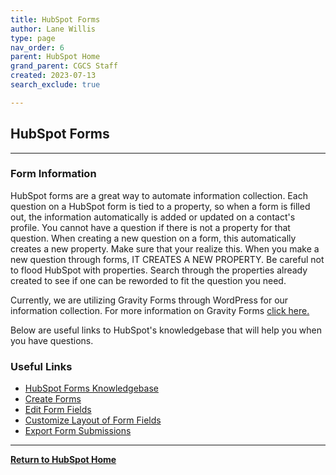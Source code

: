 ```yaml
---
title: HubSpot Forms
author: Lane Willis
type: page
nav_order: 6
parent: HubSpot Home
grand_parent: CGCS Staff
created: 2023-07-13
search_exclude: true

---
```


## HubSpot Forms

---

### Form Information

HubSpot forms are a great way to automate information collection. Each question on a HubSpot form is tied to a property, so when a form is filled out, the information automatically is added or updated on a contact's profile. You cannot have a question if there is not a property for that question. When creating a new question on a form, this automatically creates a new property. Make sure that your realize this. When you make a new question through forms, IT CREATES A NEW PROPERTY. Be careful not to flood HubSpot with properties. Search through the properties already created to see if one can be reworded to fit the question you need.  

Currently, we are utilizing Gravity Forms through WordPress for our information collection. For more information on Gravity Forms [click here.](/cgcs-staff-information/wordpress/wordpress-forms.html)  

Below are useful links to HubSpot's knowledgebase that will help you when you have questions.

### Useful Links

* [HubSpot Forms Knowledgebase](https://knowledge.hubspot.com/marketing-tools/topics#forms)
* [Create Forms](https://knowledge.hubspot.com/forms/create-forms)
* [Edit Form Fields](https://knowledge.hubspot.com/forms/edit-your-form-fields)
* [Customize Layout of Form Fields](https://knowledge.hubspot.com/forms/customize-the-layout-of-your-form-fields)
* [Export Form Submissions](https://knowledge.hubspot.com/forms/export-form-submissions)

---

**[Return to HubSpot Home](/cgcs-staff-information/hubspot/hubspot.html)**